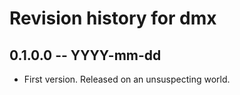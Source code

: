 # Revision history for dmx

## 0.1.0.0  -- YYYY-mm-dd

* First version. Released on an unsuspecting world.
